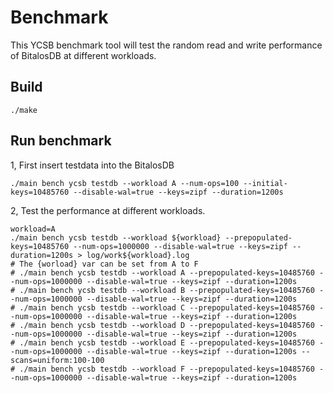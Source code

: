 # Benchmark

This YCSB benchmark tool will test the random read and write performance of BitalosDB at different workloads.

## Build

```
./make
```

## Run benchmark

1, First insert testdata into the BitalosDB

```
./main bench ycsb testdb --workload A --num-ops=100 --initial-keys=10485760 --disable-wal=true --keys=zipf --duration=1200s
```

2, Test the performance at different workloads.

```
workload=A
./main bench ycsb testdb --workload ${workload} --prepopulated-keys=10485760 --num-ops=1000000 --disable-wal=true --keys=zipf --duration=1200s > log/work${workload}.log
# The {worload} var can be set from A to F
# ./main bench ycsb testdb --workload A --prepopulated-keys=10485760 --num-ops=1000000 --disable-wal=true --keys=zipf --duration=1200s
# ./main bench ycsb testdb --workload B --prepopulated-keys=10485760 --num-ops=1000000 --disable-wal=true --keys=zipf --duration=1200s
# ./main bench ycsb testdb --workload C --prepopulated-keys=10485760 --num-ops=1000000 --disable-wal=true --keys=zipf --duration=1200s
# ./main bench ycsb testdb --workload D --prepopulated-keys=10485760 --num-ops=1000000 --disable-wal=true --keys=zipf --duration=1200s
# ./main bench ycsb testdb --workload E --prepopulated-keys=10485760 --num-ops=1000000 --disable-wal=true --keys=zipf --duration=1200s --scans=uniform:100-100
# ./main bench ycsb testdb --workload F --prepopulated-keys=10485760 --num-ops=1000000 --disable-wal=true --keys=zipf --duration=1200s
```